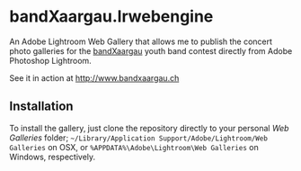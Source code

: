 bandXaargau.lrwebengine
=======================

An Adobe Lightroom Web Gallery that allows me to publish the concert photo galleries for
the [bandXaargau](http://bandxaargau.ch) youth band contest directly from Adobe Photoshop
Lightroom.

See it in action at http://www.bandxaargau.ch

Installation
------------

To install the gallery, just clone the repository directly to your personal *Web Galleries* folder;
`~/Library/Application Support/Adobe/Lightroom/Web Galleries` on OSX, or
`%APPDATA%\Adobe\Lightroom\Web Galleries` on Windows, respectively.

